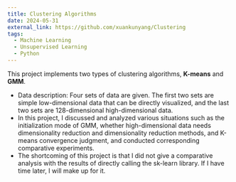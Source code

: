 ```yaml
---
title: Clustering Algorithms
date: 2024-05-31
external_link: https://github.com/xuankunyang/Clustering
tags:
  - Machine Learning
  - Unsupervised Learning
  - Python
---
```


This project implements two types of clustering algorithms, **K-means** and **GMM**.

- Data description: Four sets of data are given. The first two sets are simple low-dimensional data that can be directly visualized, and the last two sets are 128-dimensional high-dimensional data.
- In this project, I discussed and analyzed various situations such as the initialization mode of GMM, whether high-dimensional data needs dimensionality reduction and dimensionality reduction methods, and K-means convergence judgment, and conducted corresponding comparative experiments.
- The shortcoming of this project is that I did not give a comparative analysis with the results of directly calling the sk-learn library. If I have time later, I will make up for it.

<!--more-->
